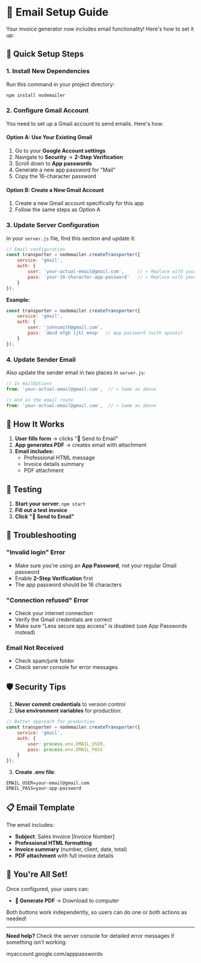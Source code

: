 # 📧 Email Setup Guide

Your invoice generator now includes email functionality! Here's how to set it up:

## 🚀 Quick Setup Steps

### 1. Install New Dependencies

Run this command in your project directory:

```bash
npm install nodemailer
```

### 2. Configure Gmail Account

You need to set up a Gmail account to send emails. Here's how:

#### Option A: Use Your Existing Gmail
1. Go to your **Google Account settings**
2. Navigate to **Security** → **2-Step Verification** 
3. Scroll down to **App passwords**
4. Generate a new app password for "Mail"
5. Copy the 16-character password

#### Option B: Create a New Gmail Account
1. Create a new Gmail account specifically for this app
2. Follow the same steps as Option A

### 3. Update Server Configuration

In your `server.js` file, find this section and update it:

```javascript
// Email configuration
const transporter = nodemailer.createTransporter({
    service: 'gmail',
    auth: {
        user: 'your-actual-email@gmail.com',     // ← Replace with your Gmail
        pass: 'your-16-character-app-password'   // ← Replace with your App Password
    }
});
```

**Example:**
```javascript
const transporter = nodemailer.createTransporter({
    service: 'gmail',
    auth: {
        user: 'johnsmith@gmail.com',
        pass: 'abcd efgh ijkl mnop'  // App password (with spaces)
    }
});
```

### 4. Update Sender Email

Also update the sender email in two places in `server.js`:

```javascript
// In mailOptions
from: 'your-actual-email@gmail.com',  // ← Same as above

// And in the email route
from: 'your-actual-email@gmail.com',  // ← Same as above
```

## 🎯 How It Works

1. **User fills form** → clicks "📧 Send to Email"
2. **App generates PDF** → creates email with attachment
4. **Email includes:**
   - Professional HTML message
   - Invoice details summary
   - PDF attachment

## 📱 Testing

1. **Start your server**: `npm start`
2. **Fill out a test invoice**
3. **Click "📧 Send to Email"**

## 🔧 Troubleshooting

### "Invalid login" Error
- Make sure you're using an **App Password**, not your regular Gmail password
- Enable **2-Step Verification** first
- The app password should be 16 characters

### "Connection refused" Error
- Check your internet connection
- Verify the Gmail credentials are correct
- Make sure "Less secure app access" is disabled (use App Passwords instead)

### Email Not Received
- Check spam/junk folder
- Check server console for error messages

## 🛡️ Security Tips

1. **Never commit credentials** to version control
2. **Use environment variables** for production:

```javascript
// Better approach for production
const transporter = nodemailer.createTransporter({
    service: 'gmail',
    auth: {
        user: process.env.EMAIL_USER,
        pass: process.env.EMAIL_PASS
    }
});
```

3. **Create .env file**:
```
EMAIL_USER=your-email@gmail.com
EMAIL_PASS=your-app-password
```

## 📋 Email Template

The email includes:
- **Subject**: Sales Invoice [Invoice Number]
- **Professional HTML formatting**
- **Invoice summary** (number, client, date, total)
- **PDF attachment** with full invoice details

## 🎉 You're All Set!

Once configured, your users can:
- **📄 Generate PDF** → Download to computer

Both buttons work independently, so users can do one or both actions as needed!

---

**Need help?** Check the server console for detailed error messages if something isn't working.

myaccount.google.com/apppasswords